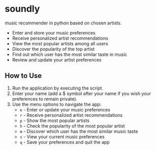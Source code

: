 # soundly
music recommender in python based on chosen artists.


- Enter and store your music preferences
- Receive personalized artist recommendations
- View the most popular artists among all users
- Discover the popularity of the top artist
- Find out which user has the most similar taste in music
- Review and update your artist preferences

## How to Use

1. Run the application by executing the script.
2. Enter your name (add a $ symbol after your name if you wish your preferences to remain private).
3. Use the menu options to navigate the app:
   - `e` - Enter or update your music preferences
   - `r` - Receive personalized artist recommendations
   - `p` - Show the most popular artists
   - `h` - Check the popularity of the most popular artist
   - `m` - Discover which user has the most similar music taste
   - `s` - View your current music preferences
   - `q` - Save your preferences and quit the app

